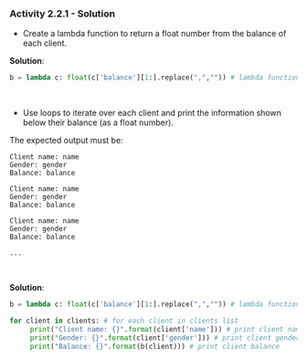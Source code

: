 ### Activity 2.2.1 - Solution

- Create a lambda function to return a float number from the balance of each client.

**Solution**:

```python
b = lambda c: float(c['balance'][1:].replace(",","")) # lambda function to get balance as float and remove $ sign
```

<br>

- Use loops to iterate over each client and print the information shown below their balance (as a float number).

The expected output must be:

```
Client name: name
Gender: gender
Balance: balance

Client name: name
Gender: gender
Balance: balance

Client name: name
Gender: gender
Balance: balance

...
```

<br>

**Solution**:

```python
b = lambda c: float(c['balance'][1:].replace(",","")) # lambda function to get balance as float and remove $ sign

for client in clients: # for each client in clients list 
     print("Client name: {}".format(client['name'])) # print client name 
     print("Gender: {}".format(client['gender'])) # print client gender
     print("Balance: {}".format(b(client))) # print client balance
```
